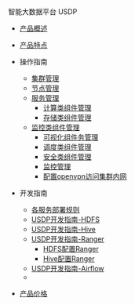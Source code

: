 <div class="sidebar_title icon__uhadoop"> 智能大数据平台 USDP </div>

* [产品概述](/USDP/README)
* [产品特点](/USDP/intro.md)
* 操作指南
    * [集群管理](/USDP/operate/cluster)
    * [节点管理](/USDP/operate/node)
    * [服务管理](/USDP/operate/service/README)
      * [计算类组件管理](/USDP/operate/service/compute)
      * [存储类组件管理](/USDP/operate/service/storage_kind)
  * [监控类组件管理](/USDP/operate/service/monitor_kind)
      * [可视化组件务管理](/USDP/operate/service/visual_kind)
      * [调度类组件管理](/USDP/operate/service/scheduler_kind)
      * [安全类组件管理](/USDP/operate/service/safe_kind)
    * [监控管理](/USDP/operate/monitor)
    * [配置openvpn访问集群内网](/USDP/operate/openvpn)
    
* 开发指南
    * [各服务部署规则](/USDP/developer/rule)
    * [USDP开发指南-HDFS](/USDP/developer/hdfs)
    * [USDP开发指南-Hive](/USDP/developer/hive)
    * [USDP开发指南-Ranger](/USDP/developer/ranger/README)
      * [HDFS配置Ranger](/USDP/developer/ranger/ranger_hdfs)
      * [Hive配置Ranger](/USDP/developer/ranger/ranger_hive)
    * [USDP开发指南-Airflow](/USDP/developer/airflow)
    * 
* [产品价格](/USDP/price)

